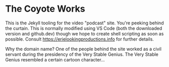 The Coyote Works
=================

This is the Jekyll tooling for the video "podcast" site.  You're peeking behind the curtain.  This is normally modified using VS Code (both the downloaded version and github.dev) though we hope to create shell scripting as soon as possible.  Consult <https://erielookingproductions.info> for further details.

Why the domain name?  One of the people behind the site worked as a civil servant during the presidency of the Very Stable Genius.  The Very Stable Genius resembled a certain cartoon character...
